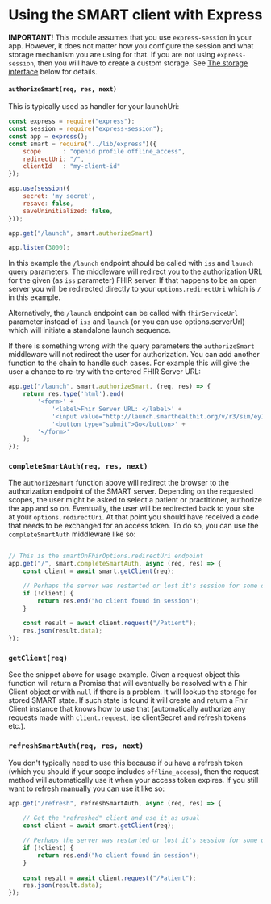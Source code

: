 # Using the SMART client with Express

**IMPORTANT!** This module assumes that you use `express-session` in your app.
However, it does not matter how you configure the session and what storage mechanism
you are using for that. If you are not using `express-session`, then you will have to
create a custom storage. See [The storage interface](https://github.com/smart-on-fhir/client-node/blob/master/README.md#the-storage-interface) below for details.

#### `authorizeSmart(req, res, next)`
This is typically used as handler for your launchUri:
```js
const express = require("express");
const session = require("express-session");
const app = express();
const smart = require("../lib/express")({
    scope      : "openid profile offline_access",
    redirectUri: "/",
    clientId   : "my-client-id"
});

app.use(session({
    secret: 'my secret',
    resave: false,
    saveUninitialized: false,
}));

app.get("/launch", smart.authorizeSmart)

app.listen(3000);
```
In this example the `/launch` endpoint should be called with `iss` and `launch` query
parameters. The middleware will redirect you to the authorization URL for the
given (as `iss` parameter) FHIR server. If that happens to be an open server
you will be redirected directly to your `options.redirectUri` which is `/` in
this example.

Alternatively, the `/launch` endpoint can be called with `fhirServiceUrl`
parameter instead of `iss` and `launch` (or you can use options.serverUrl)
which will initiate a standalone launch sequence.

If there is something wrong with the query parameters the `authorizeSmart`
middleware will not redirect the user for authorization. You can add another
function to the chain to handle such cases. For example this will give the user
a chance to re-try with the entered FHIR Server URL:
```js
app.get("/launch", smart.authorizeSmart, (req, res) => {
    return res.type('html').end(
        '<form>' +
            '<label>Fhir Server URL: </label>' +
            '<input value="http://launch.smarthealthit.org/v/r3/sim/eyJhIjoiMSJ9/fhir" name="fhirServiceUrl" size="100">' +
            '<button type="submit">Go</button>' +
        '</form>'
    );
});
```

### `completeSmartAuth(req, res, next)`
The `authorizeSmart` function above will redirect the browser to the authorization
endpoint of the SMART server. Depending on the requested scopes, the user might be
asked to select a patient or practitioner, authorize the app and so on. Eventually,
the user will be redirected back to your site at your `options.redirectUri`. At that
point you should have received a code that needs to be exchanged for an access
token. To do so, you can use the `completeSmartAuth` middleware like so:
```js

// This is the smartOnFhirOptions.redirectUri endpoint
app.get("/", smart.completeSmartAuth, async (req, res) => {
    const client = await smart.getClient(req);

    // Perhaps the server was restarted or lost it's session for some other reason
    if (!client) { 
        return res.end("No client found in session");
    }
    
    const result = await client.request("/Patient");
    res.json(result.data);
});
```

### `getClient(req)`
See the snippet above for usage example. Given a request object this function will
return a Promise that will eventually be resolved with a Fhir Client object or with
`null` if there is a problem. It will lookup the storage for stored SMART state.
If such state is found it will create and return a Fhir Client instance that knows
how to use that (automatically authorize any requests made with `client.request`,
ise clientSecret and refresh tokens etc.).

### `refreshSmartAuth(req, res, next)`
You don't typically need to use this because if ou have a refresh token (which
you should if your scope includes `offline_access`), then the request method
will automatically use it when your access token expires. If you still want to
refresh manually you can use it like so:
```js
app.get("/refresh", refreshSmartAuth, async (req, res) => {
    
    // Get the "refreshed" client and use it as usual
    const client = await smart.getClient(req);

    // Perhaps the server was restarted or lost it's session for some other reason
    if (!client) { 
        return res.end("No client found in session");
    }
    
    const result = await client.request("/Patient");
    res.json(result.data);
});
```
